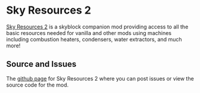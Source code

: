 # Sky Resources 2

[Sky Resources 2](https://minecraft.curseforge.com/projects/sky-resources) is a skyblock companion mod providing access to all the basic resources needed for vanilla and other mods using machines including combustion heaters, condensers, water extractors, and much more! 

## Source and Issues

The [github page](https://github.com/Bartz24/SkyResources) for Sky Resources 2 where you can post issues or view the source code for the mod.